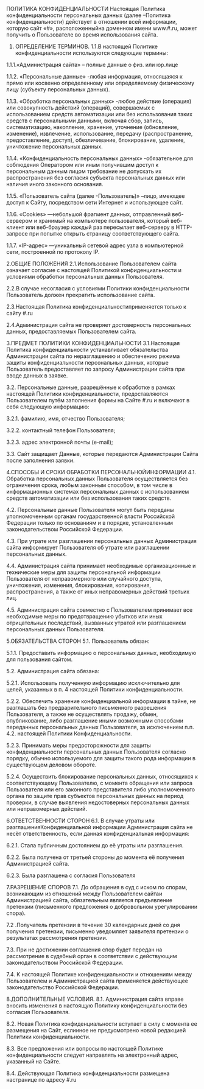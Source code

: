 ПОЛИТИКА КОНФИДЕНЦИАЛЬНОСТИ
Настоящая Политика конфиденциальности персональных данных (далее –Политика конфиденциальности) действует в отношении всей информации, которую сайт «#», расположенныйна доменном имени www.#.ru, может получить о Пользователе во время использования сайта.


1. ОПРЕДЕЛЕНИЕ ТЕРМИНОВ.
1.1.В настоящей Политике конфиденциальности используются следующие термины:

1.1.1.«Администрация сайта» – полные данные о физ. или юр.лице

1.1.2. «Персональные данные» -любая информация, относящаяся к прямо или косвенно определенному или определяемому физическому лицу (субъекту персональных данных).

1.1.3. «Обработка персональных данных» -любое действие (операция) или совокупность действий (операций), совершаемых с использованием средств автоматизации или без использования таких средств с персональными данными, включая сбор, запись, систематизацию, накопление, хранение, уточнение (обновление, изменение), извлечение, использование, передачу (распространение, предоставление, доступ), обезличивание, блокирование, удаление, уничтожение персональных данных.

1.1.4. «Конфиденциальность персональных данных» -обязательное для соблюдения Оператором или иным получившим доступ к персональным данным лицом требование не допускать их распространения без согласия субъекта персональных данных или наличия иного законного основания.

1.1.5. «Пользователь сайта (далее -Пользователь)» –лицо, имеющее доступ к Сайту, посредством сети Интернет и использующее сайт.

1.1.6. «Cookies» —небольшой фрагмент данных, отправленный веб-сервером и хранимый на компьютере пользователя, который веб-клиент или веб-браузер каждый раз пересылает веб-серверу в HTTP-запросе при попытке открыть страницу соответствующего сайта.

1.1.7. «IP-адрес» —уникальный сетевой адрес узла в компьютерной сети, построенной по протоколу IP.


2.ОБЩИЕ ПОЛОЖЕНИЯ
2.1.Использование Пользователем сайта означает согласие с настоящей Политикой конфиденциальности и условиями обработки персональных данных Пользователя.

2.2.В случае несогласия с условиями Политики конфиденциальности Пользователь должен прекратить использование сайта.

2.3.Настоящая Политика конфиденциальностиприменяется только к сайту #.ru

2.4.Администрация сайта не проверяет достоверность персональных данных, предоставляемых Пользователем сайта.


3.ПРЕДМЕТ ПОЛИТИКИ КОНФИДЕНЦИАЛЬНОСТИ
3.1.Настоящая Политика конфиденциальности устанавливает обязательства Администрации сайта по неразглашению и обеспечению режима защиты конфиденциальности персональных данных, которые Пользователь предоставляет по запросу Администрации сайта при вводе данных в заявке.

3.2. Персональные данные, разрешённые к обработке в рамках настоящей Политики конфиденциальности, предоставляются Пользователем путём заполнения формы на Сайте #.ru и включают в себя следующую информацию:

3.2.1. фамилию, имя, отчество Пользователя;

3.2.2. контактный телефон Пользователя;

3.2.3. адрес электронной почты (e-mail);

3.3. Сайт защищает Данные, которые передаются Администрации Сайта после заполнения заявки.


4.СПОСОБЫ И СРОКИ ОБРАБОТКИ ПЕРСОНАЛЬНОЙИНФОРМАЦИИ
4.1. Обработка персональных данных Пользователя осуществляется без ограничения срока, любым законным способом, в том числе в информационных системах персональных данных с использованием средств автоматизации или без использования таких средств.

4.2. Персональные данные Пользователя могут быть переданы уполномоченным органам государственной власти Российской Федерации только по основаниям и в порядке, установленным законодательством Российской Федерации.

4.3. При утрате или разглашении персональных данных Администрация сайта информирует Пользователя об утрате или разглашении персональных данных.

4.4. Администрация сайта принимает необходимые организационные и технические меры для защиты персональной информации Пользователя от неправомерного или случайного доступа, уничтожения, изменения, блокирования, копирования, распространения, а также от иных неправомерных действий третьих лиц.

4.5. Администрация сайта совместно с Пользователем принимает все необходимые меры по предотвращению убытков или иных отрицательных последствий, вызванных утратой или разглашением персональных данных Пользователя.


5.ОБЯЗАТЕЛЬСТВА СТОРОН
5.1. Пользователь обязан:

5.1.1. Предоставить информацию о персональных данных, необходимую для пользования сайтом.

5.2. Администрация сайта обязана:

5.2.1. Использовать полученную информацию исключительно для целей, указанных в п. 4 настоящей Политики конфиденциальности.

5.2.2. Обеспечить хранение конфиденциальной информации в тайне, не разглашать без предварительного письменного разрешения Пользователя, а также не осуществлять продажу, обмен, опубликование, либо разглашение иными возможными способами переданных персональных данных Пользователя, за исключением п.п. 4.2. настоящей Политики Конфиденциальности.

5.2.3. Принимать меры предосторожности для защиты конфиденциальности персональных данных Пользователя согласно порядку, обычно используемого для защиты такого рода информации в существующем деловом обороте.

5.2.4. Осуществить блокирование персональных данных, относящихся к соответствующему Пользователю, с момента обращения или запроса Пользователя или его законного представителя либо уполномоченного органа по защите прав субъектов персональных данных на период проверки, в случае выявления недостоверных персональных данных или неправомерных действий.


6.ОТВЕТСТВЕННОСТИ СТОРОН
6.1. В случае утраты или разглашенияКонфиденциальной информации Администрация сайта не несёт ответственность, если данная конфиденциальная информация:

6.2.1. Стала публичным достоянием до её утраты или разглашения.

6.2.2. Была получена от третьей стороны до момента её получения Администрацией сайта.

6.2.3. Была разглашена с согласия Пользователя


7.РАЗРЕШЕНИЕ СПОРОВ
7.1. До обращения в суд с иском по спорам, возникающим из отношений между Пользователем сайтаи Администрацией сайта, обязательным является предъявление претензии (письменного предложения о добровольном урегулировании спора).

7.2 .Получатель претензии в течение 30 календарных дней со дня получения претензии, письменно уведомляет заявителя претензии о результатах рассмотрения претензии.

7.3. При не достижении соглашения спор будет передан на рассмотрение в судебный орган в соответствии с действующим законодательством Российской Федерации.

7.4. К настоящей Политике конфиденциальности и отношениям между Пользователем и Администрацией сайта применяется действующее законодательство Российской Федерации.


8.ДОПОЛНИТЕЛЬНЫЕ УСЛОВИЯ.
8.1. Администрация сайта вправе вносить изменения в настоящую Политику конфиденциальности без согласия Пользователя.

8.2. Новая Политика конфиденциальности вступает в силу с момента ее размещения на Сайт, еслииное не предусмотрено новой редакцией Политики конфиденциальности.

8.3. Все предложения или вопросы по настоящей Политике конфиденциальности следует направлять на электронный адрес, указанный на Сайте.

8.4. Действующая Политика конфиденциальности размещена настранице по адресу #.ru
